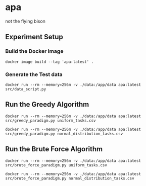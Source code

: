 # apa
not the flying bison

## Experiment Setup

### Build the Docker Image
```
docker image build --tag 'apa:latest' .
```

### Generate the Test data
```
docker run --rm --memory=256m -v ./data:/app/data apa:latest src/data_script.py
```


## Run the Greedy Algorithm
```
docker run --rm --memory=256m -v ./data:/app/data apa:latest src/greedy_paradigm.py uniform_tasks.csv
```

```
docker run --rm --memory=256m -v ./data:/app/data apa:latest src/greedy_paradigm.py normal_distribution_tasks.csv
```


## Run the Brute Force Algorithm
```
docker run --rm --memory=256m -v ./data:/app/data apa:latest src/brute_force_paradigm.py uniform_tasks.csv
```

```
docker run --rm --memory=256m -v ./data:/app/data apa:latest src/brute_force_paradigm.py normal_distribution_tasks.csv
```
